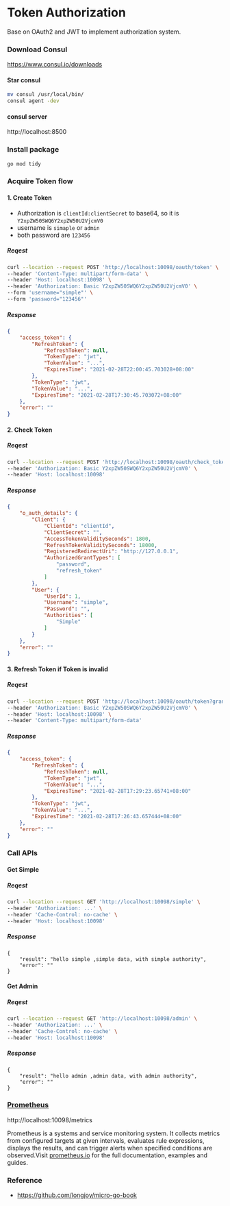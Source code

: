 # Token Authorization

Base on OAuth2 and JWT to implement authorization system.

### Download Consul
https://www.consul.io/downloads

#### Star consul
```sh
mv consul /usr/local/bin/
consul agent -dev
```

####  consul server
http://localhost:8500

### Install package
```sh
go mod tidy
```

### Acquire Token flow
#### 1. Create Token
* Authorization is `clientId:clientSecret` to base64, so it is `Y2xpZW50SWQ6Y2xpZW50U2VjcmV0` 
* username is `simaple` or `admin`
* both password are `123456`

##### Reqest
``` bash
curl --location --request POST 'http://localhost:10098/oauth/token' \
--header 'Content-Type: multipart/form-data' \
--header 'Host: localhost:10098' \
--header 'Authorization: Basic Y2xpZW50SWQ6Y2xpZW50U2VjcmV0' \
--form 'username="simple"' \
--form 'password="123456"'
```

##### Response
``` json
{
    "access_token": {
        "RefreshToken": {
            "RefreshToken": null,
            "TokenType": "jwt",
            "TokenValue": "...",
            "ExpiresTime": "2021-02-28T22:00:45.703028+08:00"
        },
        "TokenType": "jwt",
        "TokenValue": "...",
        "ExpiresTime": "2021-02-28T17:30:45.703072+08:00"
    },
    "error": ""
}
```

#### 2. Check Token
##### Reqest
``` bash
curl --location --request POST 'http://localhost:10098/oauth/check_token?token=...' \
--header 'Authorization: Basic Y2xpZW50SWQ6Y2xpZW50U2VjcmV0' \
--header 'Host: localhost:10098'
```

##### Response
``` json
{
    "o_auth_details": {
        "Client": {
            "ClientId": "clientId",
            "ClientSecret": "",
            "AccessTokenValiditySeconds": 1800,
            "RefreshTokenValiditySeconds": 18000,
            "RegisteredRedirectUri": "http://127.0.0.1",
            "AuthorizedGrantTypes": [
                "password",
                "refresh_token"
            ]
        },
        "User": {
            "UserId": 1,
            "Username": "simple",
            "Password": "",
            "Authorities": [
                "Simple"
            ]
        }
    },
    "error": ""
}
```

#### 3. Refresh Token if Token is invalid
##### Reqest
``` bash
curl --location --request POST 'http://localhost:10098/oauth/token?grant_type=refresh_token&refresh_token=...' \
--header 'Authorization: Basic Y2xpZW50SWQ6Y2xpZW50U2VjcmV0' \
--header 'Host: localhost:10098' \
--header 'Content-Type: multipart/form-data'
```
##### Response
``` json
{
    "access_token": {
        "RefreshToken": {
            "RefreshToken": null,
            "TokenType": "jwt",
            "TokenValue": "...",
            "ExpiresTime": "2021-02-28T17:29:23.65741+08:00"
        },
        "TokenType": "jwt",
        "TokenValue": "...",
        "ExpiresTime": "2021-02-28T17:26:43.657444+08:00"
    },
    "error": ""
}
```

### Call APIs
#### Get Simple
##### Reqest
``` bash
curl --location --request GET 'http://localhost:10098/simple' \
--header 'Authorization: ...' \
--header 'Cache-Control: no-cache' \
--header 'Host: localhost:10098'
```
##### Response
```
{
    "result": "hello simple ,simple data, with simple authority",
    "error": ""
}
```
#### Get Admin
##### Reqest
``` bash
curl --location --request GET 'http://localhost:10098/admin' \
--header 'Authorization: ...' \
--header 'Cache-Control: no-cache' \
--header 'Host: localhost:10098'
```
##### Response
```
{
    "result": "hello admin ,admin data, with admin authority",
    "error": ""
}
```

### [Prometheus](https://prometheus.io/)
http://localhost:10098/metrics

Prometheus is a systems and service monitoring system. It collects metrics from configured targets at given intervals, evaluates rule expressions, displays the results, and can trigger alerts when specified conditions are observed.Visit [prometheus.io](https://prometheus.io/) for the full documentation, examples and guides.

### Reference
* https://github.com/longjoy/micro-go-book
